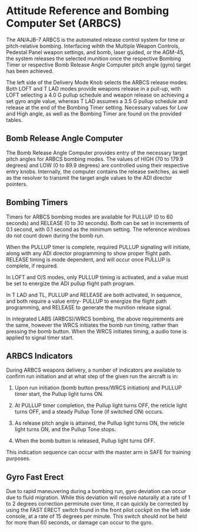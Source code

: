 # Attitude Reference and Bombing Computer Set (ARBCS)

The AN/AJB-7 ARBCS is the automated release control system for time or
pitch-relative bombing. Interfacing wihth the Multiple Weapon Controls, Pedestal
Panel weapon settings, and bomb, laser guided, or the AGM-45, the system
releases the selected munition once the respective Bombing Timer or respective
Bomb Release Angle Computer pitch angle (gyro) target has been achieved.

The left side of the Delivery Mode Knob selects the ARBCS release modes. Both
LOFT and T LAD modes provide weapons release in a pull-up, with LOFT selecting a
4.0 G pullup schedule and weapon release on achieving a set gyro angle value,
whereas T LAD assumes a 3.5 G pullup schedule and release at the end of the
Bombing Timer setting. Necessary values for Low and High angle, as well as the
Bombing Timer are found on the provided tables.

## Bomb Release Angle Computer

The Bomb Release Angle Computer provides entry of the necessary target pitch
angles for ARBCS bombing modes. The values of HIGH (70 to 179.9 degrees) and LOW
(0 to 89.9 degrees) are controlled using their respective entry knobs.
Internally, the computer contains the release switches, as well as the resolver
to transmit the target angle values to the ADI director pointers.

## Bombing Timers

Timers for ARBCS bombing modes are available for PULLUP (0 to 60 seconds) and
RELEASE (0 to 30 seconds). Both can be set in increments of 0.1 second, with 0.1
second as the minimum setting. The reference windows do not count down during
the bomb run.

When the PULLUP timer is complete, required PULLUP signaling will initiate,
along with any ADI director programming to show proper flight path. RELEASE
timing is mode dependent, and will occur once PULLUP is complete, if required.

In LOFT and O/S modes, only PULLUP timing is activated, and a value must be set
to energize the ADI pullup flight path program.

In T LAD and TL, PULLUP and RELEASE are both activated, in sequence, and both
require a value entry- PULLUP to energize the flight path programming, and
RELEASE to generate the munition release signal.

In integrated LABS (ARBCS)/WRCS bombing, the above requirements are the same,
however the WRCS initiates the bomb run timing, rather than pressing the bomb
button. When the WRCS initiates timing, a audio tone is applied to signal timer
start.

## ARBCS Indicators

During ARBCS weapons delivery, a number of indicators are available to confirm
run initiation and at what step of the given run the aircraft is in:

1. Upon run initiation (bomb button press/WRCS initiation) and PULLUP timer
   start, the Pullup light turns ON.

2. At PULLUP timer completion, the Pullup light turns OFF, the reticle light
   turns OFF, and a steady Pullup Tone (if switched ON) occurs.

3. As release pitch angle is attained, the Pullup light turns ON, the reticle
   light turns ON, and the Pullup Tone stops.

4. When the bomb button is released, Pullup light turns OFF.

This indication sequence can occur with the master arm in SAFE for training
purposes.

## Gyro Fast Erect

Due to rapid maneuvering during a bombing run, gyro deviation can occur due to
fluid migration. While this deviation will resolve naturally at a rate of 1 to 2
degrees correction perminute over time, it can quickly be corrected by using the
FAST ERECT switch found in the front pilot cockpit on the left side console, at
a rate of 15 degrees per minute. This switch should not be held for more than 60
seconds, or damage can occur to the gyro.
